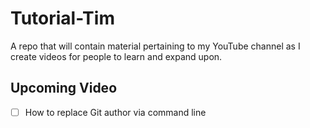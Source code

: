 # Tutorial-Tim
A repo that will contain material pertaining to my YouTube channel as I create videos for people to learn and expand upon.

## Upcoming Video
- [ ] How to replace Git author via command line
